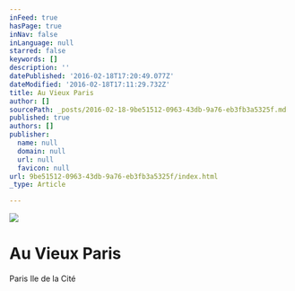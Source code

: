 ```yaml
---
inFeed: true
hasPage: true
inNav: false
inLanguage: null
starred: false
keywords: []
description: ''
datePublished: '2016-02-18T17:20:49.077Z'
dateModified: '2016-02-18T17:11:29.732Z'
title: Au Vieux Paris
author: []
sourcePath: _posts/2016-02-18-9be51512-0963-43db-9a76-eb3fb3a5325f.md
published: true
authors: []
publisher:
  name: null
  domain: null
  url: null
  favicon: null
url: 9be51512-0963-43db-9a76-eb3fb3a5325f/index.html
_type: Article

---
```

![](https://s3-us-west-2.amazonaws.com/the-grid-img/p/df708c285874b72d138a974cd6ec52af01a60a9a.jpg)

# Au Vieux Paris

Paris Ile de la Cité